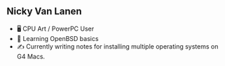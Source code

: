 ## Nicky Van Lanen
- 🖥 CPU Art / PowerPC User
- 🐡 Learning OpenBSD basics
- ✍ Currently writing notes for installing multiple operating systems on G4 Macs.

<!---
75mhzMac/75mhzMac is a ✨ special ✨ repository because its `README.md` (this file) appears on your GitHub profile.
You can click the Preview link to take a look at your changes.
--->
